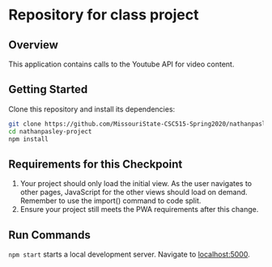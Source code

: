 # Repository for class project
## Overview
This application contains calls to the Youtube API for video content.

## Getting Started
Clone this repository and install its dependencies:

```bash
git clone https://github.com/MissouriState-CSC515-Spring2020/nathanpasley-project.git
cd nathanpasley-project
npm install
```

## Requirements for this Checkpoint

1. Your project should only load the initial view. As the user navigates to other pages, JavaScript for the other views should load on demand. Remember to use the import() command to code split.
2. Ensure your project still meets the PWA requirements after this change.
 

## Run Commands 
`npm start` starts a local development server.  Navigate to [localhost:5000](http://localhost:5000).  
